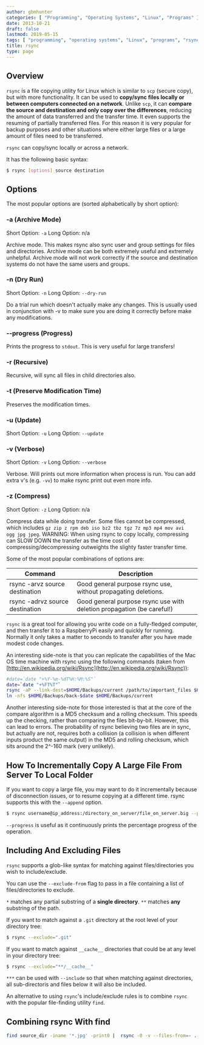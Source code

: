 ```yaml
---
author: gbmhunter
categories: [ "Programming", "Operating Systems", "Linux", "Programs" ]
date: 2013-10-21
draft: false
lastmod: 2019-05-15
tags: [ "programming", "operating systems", "Linux", "programs", "rsync", "sync", "scp", "files", "backup", "tutorial" ]
title: rsync
type: page
---
```


## Overview

`rsync` is a file copying utility for Linux which is similar to `scp` (secure copy), but with more functionality. It can be used to **copy/sync files locally or between computers connected on a network**. Unlike `scp`, it can **compare the source and destination and only copy over the differences**, reducing the amount of data transferred and the transfer time. It even supports the resuming of partially transferred files. For this reason it is very popular for backup purposes and other situations where either large files or a large amount of files need to be transferred.

`rsync` can copy/sync locally or across a network.

It has the following basic syntax:

```sh   
$ rsync [options] source destination
```

## Options

The most popular options are (sorted alphabetically by short option):

### -a (Archive Mode)

Short Option: `-a`
Long Option: n/a

Archive mode. This makes rsync also sync user and group settings for files and directories. Archive mode can be both extremely useful and extremely unhelpful. Archive mode will not work correctly if the source and destination systems do not have the same users and groups.

### -n (Dry Run)

Short Option: `-n`
Long Option: `--dry-run`

Do a trial run which doesn't actually make any changes. This is usually used in conjunction with -v to make sure you are doing it correctly before make any modifications.

### --progress (Progress)

Prints the progress to <code>stdout</code>. This is very useful for large transfers!

### -r (Recursive)

Recursive, will sync all files in child directories also.

### -t (Preserve Modification Time)

Preserves the modification times.

### -u (Update)

Short Option: `-u`
Long Option: `--update`

### -v (Verbose)

Short Option: `-v`
Long Option: `--verbose`

Verbose. Will prints out more information when process is run. You can add extra v's (e.g. <code>-vv</code>) to make rsync print out even more info.

### -z (Compress)

Short Option: `-z`
Long Option: n/a

Compress data while doing transfer. Some files cannot be compressed, which includes <code>gz zip z rpm deb iso bz2 tbz tgz 7z mp3 mp4 mov avi ogg jpg jpeg</code>. WARNING: When using rsync to copy locally, compressing can SLOW DOWN the transfer as the time cost of compressing/decompressing outweights the slighty faster transfer time.

Some of the most popular combinations of options are:

<table>
    <thead>
        <tr>
            <th>Command</th>
            <th>Description</th>
        </tr>
    </thead>
<tbody>
<tr>
<td >rsync -arvz source destination
</td>

<td >Good general purpose rsync use, without propagating deletions.
</td>
</tr>
<tr >

<td >rsync -adrvz source destination
</td>

<td >Good general purpose rsync use with deletion propagation (be careful!)
</td>
</tr>
</tbody>
</table>

`rsync` is a great tool for allowing you write code on a fully-fledged computer, and then transfer it to a RaspberryPi easily and quickly for running. Normally it only takes a matter to seconds to transfer after you have made modest code changes.

An interesting side-note is that you can replicate the capabilities of the Mac OS time machine with rsync using the following commands (taken from [http://en.wikipedia.org/wiki/Rsync](http://en.wikipedia.org/wiki/Rsync)):

```sh
#date=`date "+%Y-%m-%dT%H:%M:%S"`
date=`date "+%FT%T"`
rsync -aP --link-dest=$HOME/Backups/current /path/to/important_files $HOME/Backups/back-$date
ln -nfs $HOME/Backups/back-$date $HOME/Backups/current
```

Another interesting side-note for those interested is that at the core of the compare algorithm is a MD5 checksum and a rolling checksum. This speeds up the checking, rather than comparing the files bit-by-bit. However, this can lead to errors. The probability of rsync believing two files are in sync, but actually are not, requires both a collision (a collision is when different inputs product the same output) in the MD5 and rolling checksum, which sits around the 2^-160 mark (very unlikely).

## How To Incrementally Copy A Large File From Server To Local Folder

If you want to copy a large file, you may want to do it incrementally because of disconnection issues, or to resume copying at a different time. rsync supports this with the `--append` option.

```sh    
$ rsync username@ip_address:/directory_on_server/file_on_server.big --progress --append
```

`--progress` is useful as it continuously prints the percentage progress of the operation.

## Including And Excluding Files

`rsync` supports a glob-like syntax for matching against files/directories you wish to include/exclude.

You can use the `--exclude-from` flag to pass in a file containing a list of files/directories to exclude.

`*` matches any partial substring of a **single directory**. `**` matches **any** substring of the path.

If you want to match against a `.git` directory at the root level of your directory tree:

```sh
$ rsync --exclude=".git"
```

If you want to match against `__cache__` directories that could be at any level in your directory tree:

```sh
$ rsync --exclude="**/__cache__"
```

`***` can be used with `--include` so that when matching against directories, all sub-directoris and files below it will also be included.

An alternative to using `rsync`'s include/exclude rules is to combine `rsync` with the popular file-finding utility `find`.

## Combining rsync With find

```sh
find source_dir -iname '*.jpg' -print0 |  rsync -0 -v --files-from=- . destination_dir/
```
